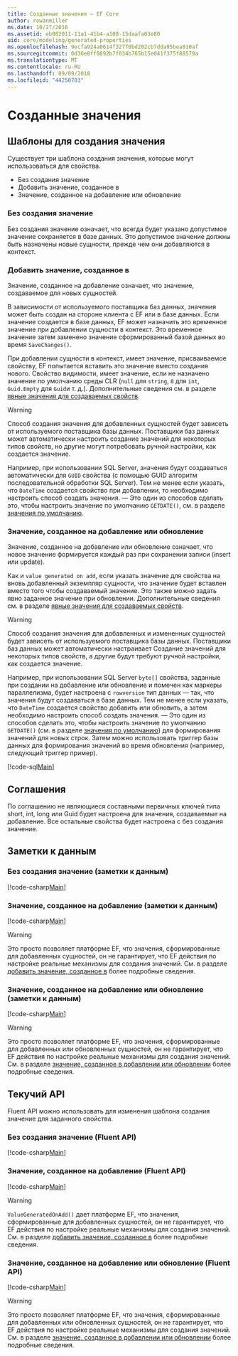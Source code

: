 ```yaml
---
title: Созданные значения — EF Core
author: rowanmiller
ms.date: 10/27/2016
ms.assetid: eb082011-11a1-41b4-a108-15daafa03e80
uid: core/modeling/generated-properties
ms.openlocfilehash: 9ecfa924a0614f327f0bd202cb7dda95bea810af
ms.sourcegitcommit: 0d36e8ff0892b7f034b765b15e041f375f88579a
ms.translationtype: MT
ms.contentlocale: ru-RU
ms.lasthandoff: 09/09/2018
ms.locfileid: "44250703"
---
```

# <a name="generated-values"></a>Созданные значения

## <a name="value-generation-patterns"></a>Шаблоны для создания значения

Существует три шаблона создания значения, которые могут использоваться для свойства.
* Без создания значение
* Добавить значение, созданное в
* Значение, созданное на добавление или обновление

### <a name="no-value-generation"></a>Без создания значение

Без создания значение означает, что всегда будет указано допустимое значение сохраняется в базе данных. Это допустимое значение должны быть назначены новые сущности, прежде чем они добавляются в контекст.

### <a name="value-generated-on-add"></a>Добавить значение, созданное в

Значение, созданное на добавление означает, что значение, создаваемое для новых сущностей.

В зависимости от используемого поставщика баз данных, значения может быть создан на стороне клиента с EF или в базе данных. Если значение создается в базе данных, EF может назначить это временное значение при добавлении сущности в контекст. Это временное значение затем заменено значение сформированный базой данных во время `SaveChanges()`.

При добавлении сущности в контекст, имеет значение, присваиваемое свойству, EF попытается вставить это значение вместо создания нового. Свойство видимости, имеет значение, если не назначено значение по умолчанию среды CLR (`null` для `string`, `0` для `int`, `Guid.Empty` для `Guid`и т. д.). Дополнительные сведения см. в разделе [явные значения для создаваемых свойств](../saving/explicit-values-generated-properties.md).

> [!WARNING]  
> Способ создания значения для добавленных сущностей будет зависеть от используемого поставщика базы данных. Поставщики баз данных может автоматически настроить создание значений для некоторых типов свойств, но другие могут потребовать ручной настройки, как создается значение.
>
> Например, при использовании SQL Server, значения будут создаваться автоматически для `GUID` свойства (с помощью GUID алгоритм последовательной обработки SQL Server). Тем не менее если указать, что `DateTime` создается свойство при добавлении, то необходимо настроить способ создать значения. — Это один из способов сделать это, чтобы настроить значение по умолчанию `GETDATE()`, см. в разделе [значения по умолчанию](relational/default-values.md).

### <a name="value-generated-on-add-or-update"></a>Значение, созданное на добавление или обновление

Значение, созданное на добавление или обновление означает, что новое значение формируется каждый раз при сохранении записи (insert или update).

Как и `value generated on add`, если указать значение для свойства на вновь добавленный экземпляр сущности, что значение будет вставлен вместо того чтобы создаваемый значение. Это также можно задать явно заданное значение при обновлении. Дополнительные сведения см. в разделе [явные значения для создаваемых свойств](../saving/explicit-values-generated-properties.md).

> [!WARNING]
> Способ создания значения для добавленных и измененных сущностей будет зависеть от используемого поставщика базы данных. Поставщики баз данных может автоматически настраивает Создание значений для некоторых типов свойств, а другие будут требуют ручной настройки, как создается значение.
> 
> Например, при использовании SQL Server `byte[]` свойства, заданные при создании на добавление или обновление и помечен как маркеры параллелизма, будет настроена с `rowversion` тип данных — так, что значения будут создаваться в базе данных. Тем не менее если указать, что `DateTime` создается свойство добавить или обновить, а затем необходимо настроить способ создать значения. — Это один из способов сделать это, чтобы настроить значение по умолчанию `GETDATE()` (см. в разделе [значения по умолчанию](relational/default-values.md)) для формирования значений для новых строк. Затем можно использовать триггер базы данных для формирования значений во время обновления (например, следующий триггер пример).
> 
> [!code-sql[Main](../../../samples/core/Modeling/FluentAPI/Samples/ValueGeneratedOnAddOrUpdate.sql)]

## <a name="conventions"></a>Соглашения

По соглашению не являющиеся составными первичных ключей типа short, int, long или Guid будет настроена для значения, создаваемые на добавление. Все остальные свойства будет настроена с без создания значение.

## <a name="data-annotations"></a>Заметки к данным

### <a name="no-value-generation-data-annotations"></a>Без создания значение (заметки к данным)

[!code-csharp[Main](../../../samples/core/Modeling/DataAnnotations/Samples/ValueGeneratedNever.cs#Sample)]

### <a name="value-generated-on-add-data-annotations"></a>Значение, созданное на добавление (заметки к данным)

[!code-csharp[Main](../../../samples/core/Modeling/DataAnnotations/Samples/ValueGeneratedOnAdd.cs#Sample)]

> [!WARNING]  
> Это просто позволяет платформе EF, что значения, сформированные для добавленных сущностей, он не гарантирует, что EF действия по настройке реальные механизмы для создания значений. См. в разделе [добавить значение, созданное в](#value-generated-on-add) более подробные сведения.

### <a name="value-generated-on-add-or-update-data-annotations"></a>Значение, созданное на добавление или обновление (заметки к данным)

[!code-csharp[Main](../../../samples/core/Modeling/DataAnnotations/Samples/ValueGeneratedOnAddOrUpdate.cs#Sample)]

> [!WARNING]  
> Это просто позволяет платформе EF, что значения, сформированные для добавленных или обновленных сущностей, он не гарантирует, что EF действия по настройке реальные механизмы для создания значений. См. в разделе [значение, созданное в добавлении или обновлении](#value-generated-on-add-or-update) более подробные сведения.

## <a name="fluent-api"></a>Текучий API

Fluent API можно использовать для изменения шаблона создания значение для заданного свойства.

### <a name="no-value-generation-fluent-api"></a>Без создания значение (Fluent API)

[!code-csharp[Main](../../../samples/core/Modeling/FluentAPI/Samples/ValueGeneratedNever.cs#Sample)]

### <a name="value-generated-on-add-fluent-api"></a>Значение, созданное на добавление (Fluent API)

[!code-csharp[Main](../../../samples/core/Modeling/FluentAPI/Samples/ValueGeneratedOnAdd.cs#Sample)]

> [!WARNING]  
> `ValueGeneratedOnAdd()` дает платформе EF, что значения, сформированные для добавленных сущностей, он не гарантирует, что EF действия по настройке реальные механизмы для создания значений.  См. в разделе [добавить значение, созданное в](#value-generated-on-add) более подробные сведения.

### <a name="value-generated-on-add-or-update-fluent-api"></a>Значение, созданное на добавление или обновление (Fluent API)

[!code-csharp[Main](../../../samples/core/Modeling/FluentAPI/Samples/ValueGeneratedOnAddOrUpdate.cs#Sample)]

> [!WARNING]  
> Это просто позволяет платформе EF, что значения, сформированные для добавленных или обновленных сущностей, он не гарантирует, что EF действия по настройке реальные механизмы для создания значений. См. в разделе [значение, созданное в добавлении или обновлении](#value-generated-on-add-or-update) более подробные сведения.
